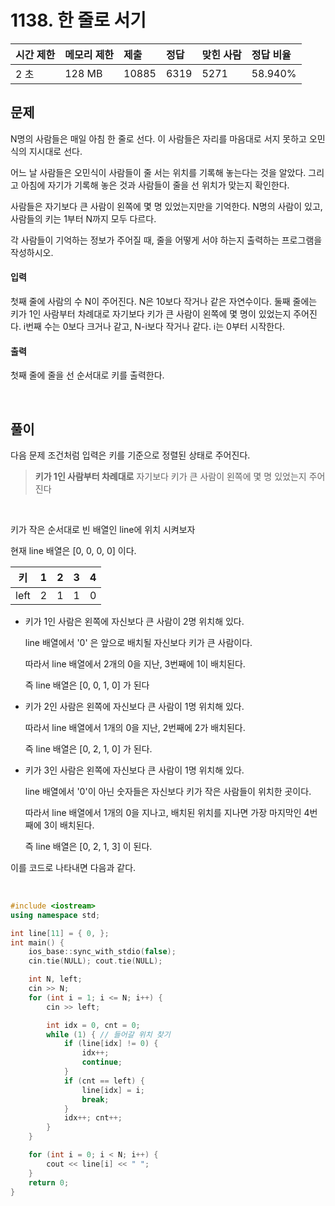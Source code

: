 # 1138. 한 줄로 서기

| 시간 제한 | 메모리 제한 | 제출  | 정답 | 맞힌 사람 | 정답 비율 |
| :-------- | :---------- | :---- | :--- | :-------- | :-------- |
| 2 초      | 128 MB      | 10885 | 6319 | 5271      | 58.940%   |

## 문제

N명의 사람들은 매일 아침 한 줄로 선다. 이 사람들은 자리를 마음대로 서지 못하고 오민식의 지시대로 선다.

어느 날 사람들은 오민식이 사람들이 줄 서는 위치를 기록해 놓는다는 것을 알았다. 그리고 아침에 자기가 기록해 놓은 것과 사람들이 줄을 선 위치가 맞는지 확인한다.

사람들은 자기보다 큰 사람이 왼쪽에 몇 명 있었는지만을 기억한다. N명의 사람이 있고, 사람들의 키는 1부터 N까지 모두 다르다.

각 사람들이 기억하는 정보가 주어질 때, 줄을 어떻게 서야 하는지 출력하는 프로그램을 작성하시오.

#### 입력

첫째 줄에 사람의 수 N이 주어진다. N은 10보다 작거나 같은 자연수이다. 둘째 줄에는 키가 1인 사람부터 차례대로 자기보다 키가 큰 사람이 왼쪽에 몇 명이 있었는지 주어진다. i번째 수는 0보다 크거나 같고, N-i보다 작거나 같다. i는 0부터 시작한다.

#### 출력

첫째 줄에 줄을 선 순서대로 키를 출력한다.

<br/>

## 풀이

다음 문제 조건처럼 입력은 키를 기준으로 정렬된 상태로 주어진다.

> **키가 1인 사람부터 차례대로** 자기보다 키가 큰 사람이 왼쪽에 몇 명 있었는지 주어진다

<br/>

키가 작은 순서대로 빈 배열인 line에 위치 시켜보자

현재 line 배열은 [0, 0, 0, 0] 이다.

| 키   | 1   | 2   | 3   | 4   |
| ---- | --- | --- | --- | --- |
| left | 2   | 1   | 1   | 0   |

- 키가 1인 사람은 왼쪽에 자신보다 큰 사람이 2명 위치해 있다.

  line 배열에서 '0' 은 앞으로 배치될 자신보다 키가 큰 사람이다.

  따라서 line 배열에서 2개의 0을 지난, 3번째에 1이 배치된다.

  즉 line 배열은 [0, 0, 1, 0] 가 된다

- 키가 2인 사람은 왼쪽에 자신보다 큰 사람이 1명 위치해 있다.

  따라서 line 배열에서 1개의 0을 지난, 2번째에 2가 배치된다.

  즉 line 배열은 [0, 2, 1, 0] 가 된다.

- 키가 3인 사람은 왼쪽에 자신보다 큰 사람이 1명 위치해 있다.

  line 배열에서 '0'이 아닌 숫자들은 자신보다 키가 작은 사람들이 위치한 곳이다.

  따라서 line 배열에서 1개의 0을 지나고, 배치된 위치를 지나면 가장 마지막인 4번째에 3이 배치된다.

  즉 line 배열은 [0, 2, 1, 3] 이 된다.

이를 코드로 나타내면 다음과 같다.

<br/>

```c++
#include <iostream>
using namespace std;

int line[11] = { 0, };
int main() {
	ios_base::sync_with_stdio(false);
	cin.tie(NULL); cout.tie(NULL);

	int N, left;
	cin >> N;
	for (int i = 1; i <= N; i++) {
		cin >> left;

		int idx = 0, cnt = 0;
		while (1) { // 들어갈 위치 찾기
			if (line[idx] != 0) {
				idx++;
				continue;
			}
			if (cnt == left) {
				line[idx] = i;
				break;
			}
			idx++; cnt++;
		}
	}

	for (int i = 0; i < N; i++) {
		cout << line[i] << " ";
	}
	return 0;
}
```
